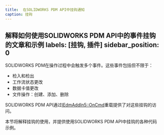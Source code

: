 ```yaml
---
title:  在SOLIDWORKS PDM API中挂钩通知
caption: 挂钩
---
```

 解释如何使用SOLIDWORKS PDM API中的事件挂钩的文章和示例
labels: [挂钩, 插件]
sidebar_position: 0
---
SOLIDWORKS PDM在操作过程中会触发多个事件。这些事件包括但不限于：

* 检入和检出
* 工作流状态更改
* 数据卡值更改
* 文件操作：创建、添加、删除

SOLIDWORKS PDM API通过[IEdmAddIn5::OnCmd](https://help.solidworks.com/2018/english/api/epdmapi/epdm.interop.epdm~epdm.interop.epdm.iedmaddin5~oncmd.html)重载提供了对这些挂钩的访问。

本节将解释挂钩的使用，并提供使用SOLIDWORKS PDM API中挂钩的各种代码示例。